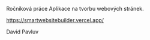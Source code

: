 Ročníková práce
Aplikace na tvorbu webových stránek.

https://smartwebsitebuilder.vercel.app/

David Pavluv
